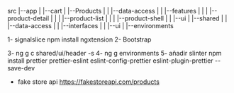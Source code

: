 src 
|--app
| |--cart
| |--Products
| | |--data-access
| | |--features
| | | |--product-detail
| | | |--product-list
| | | |--product-shell
| | |--ui
| |--shared
| | |--data-access
| | |--interfaces
| | |--ui
| |--environments

1- signalslice
npm install ngxtension
2- Bootstrap

3- ng g c shared/ui/header -s
4- ng g environments
5- añadir slinter
 npm install prettier prettier-eslint eslint-config-prettier eslint-plugin-prettier --save-dev

* fake store api
https://fakestoreapi.com/products